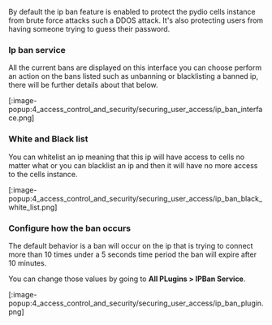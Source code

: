 By default the ip ban feature is enabled to protect the pydio cells instance from brute force attacks such a DDOS attack.
It's also protecting users from having someone trying to guess their password.

### Ip ban service

All the current bans are displayed on this interface you can choose perform an action on the bans listed such as
unbanning or blacklisting a banned ip, there will be further details about that below.

[:image-popup:4_access_control_and_security/securing_user_access/ip_ban_interface.png]

### White and Black list

You can whitelist an ip meaning that this ip will have access to cells no matter what or you can blacklist an ip and then it will have no more access to the cells instance.

[:image-popup:4_access_control_and_security/securing_user_access/ip_ban_black_white_list.png]

### Configure how the ban occurs

The default behavior is a ban will occur on the ip that is trying to connect more than 10 times under a 5 seconds time period the ban will expire after 10 minutes.

You can change those values by going to **All PLugins > IPBan Service**.

[:image-popup:4_access_control_and_security/securing_user_access/ip_ban_plugin.png]
